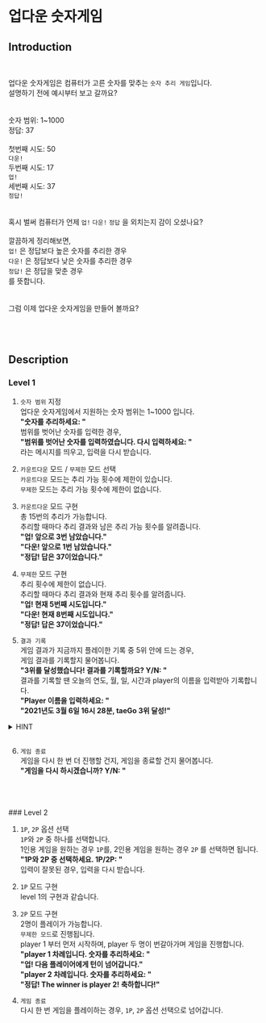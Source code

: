 # 업다운 숫자게임
## Introduction
<br>

업다운 숫자게임은 컴퓨터가 고른 숫자를 맞추는 `숫자 추리 게임`입니다.  
설명하기 전에 예시부터 보고 갈까요?  
<br>
<br>
숫자 범위: 1~1000  
정답: 37  
<br>
첫번째 시도: 50  
`다운!`  
두번째 시도: 17  
`업!`  
세번째 시도: 37  
`정답!`
<br>
<br>
<br>
혹시 벌써 컴퓨터가 언제 `업!` `다운!` `정답` 을 외치는지 감이 오셨나요?  
<br>
깔끔하게 정리해보면,  
`업!` 은 정답보다 높은 숫자를 추리한 경우  
`다운!` 은 정답보다 낮은 숫자를 추리한 경우  
`정답!` 은 정답을 맞춘 경우  
를 뜻합니다.  
<br>
<br>
그럼 이제 업다운 숫자게임을 만들어 볼까요?  
<br>
<br>
<br>

## Description

### Level 1
1. `숫자 범위` 지정  
업다운 숫자게임에서 지원하는 숫자 범위는 1~1000 입니다.  
**"숫자를 추리하세요: "**  
범위를 벗어난 숫자를 입력한 경우,  
**"범위를 벗어난 숫자를 입력하였습니다. 다시 입력하세요: "**  
라는 메시지를 띄우고, 입력을 다시 받습니다.

2. `카운트다운` 모드 / `무제한` 모드 선택  
`카운트다운` 모드는 추리 가능 횟수에 제한이 있습니다.  
`무제한` 모드는 추리 가능 횟수에 제한이 없습니다.  

3. `카운트다운` 모드 구현  
총 15번의 추리가 가능합니다.  
추리할 때마다 추리 결과와 남은 추리 가능 횟수를 알려줍니다.  
**"업! 앞으로 3번 남았습니다."**  
**"다운! 앞으로 1번 남았습니다."**  
**"정답! 답은 37이었습니다."**  

4. `무제한` 모드 구현  
추리 횟수에 제한이 없습니다.  
추리할 때마다 추리 결과와 현재 추리 횟수를 알려줍니다.  
**"업! 현재 5번째 시도입니다."**  
**"다운! 현재 8번째 시도입니다."**  
**"정답! 답은 37이었습니다."**  

5. `결과 기록`  
게임 결과가 지금까지 플레이한 기록 중 5위 안에 드는 경우,  
게임 결과를 기록할지 물어봅니다.  
**"3위를 달성했습니다! 결과를 기록할까요? Y/N: "**  
결과를 기록할 땐 오늘의 연도, 월, 일, 시간과 player의 이름을 입력받아 기록합니다.  
**"Player 이름을 입력하세요: "**  
**"2021년도 3월 6일 16시 28분, taeGo 3위 달성!"**  
<details><summary>HINT</summary>
"txt 파일 입출력" 을 참고합시다
</details>
<br>

6. `게임 종료`  
게임을 다시 한 번 더 진행할 건지, 게임을 종료할 건지 물어봅니다.  
**"게임을 다시 하시겠습니까? Y/N: "**
<br>
<br>
<br>
### Level 2

1. `1P`, `2P` 옵션 선택  
`1P`와 `2P` 중 하나를 선택합니다.  
1인용 게임을 원하는 경우 `1P`를, 2인용 게임을 원하는 경우 `2P` 를 선택하면 됩니다.  
**"1P와 2P 중 선택하세요. 1P/2P: "**  
입력이 잘못된 경우, 입력을 다시 받습니다.  

2. `1P` 모드 구현  
level 1의 구현과 같습니다.  

3. `2P` 모드 구현  
2명이 플레이가 가능합니다.  
`무제한 모드`로 진행됩니다.  
player 1 부터 먼저 시작하며, player 두 명이 번갈아가며 게임을 진행합니다.  
**"player 1 차례입니다. 숫자를 추리하세요: "**  
**"업! 다음 플레이어에게 턴이 넘어갑니다."**  
**"player 2 차례입니다. 숫자를 추리하세요: "**  
**"정답! The winner is player 2! 축하합니다!"**

4. `게임 종료`  
다시 한 번 게임을 플레이하는 경우, `1P`, `2P` 옵션 선택으로 넘어갑니다.  
<br>
<br>
<br>
